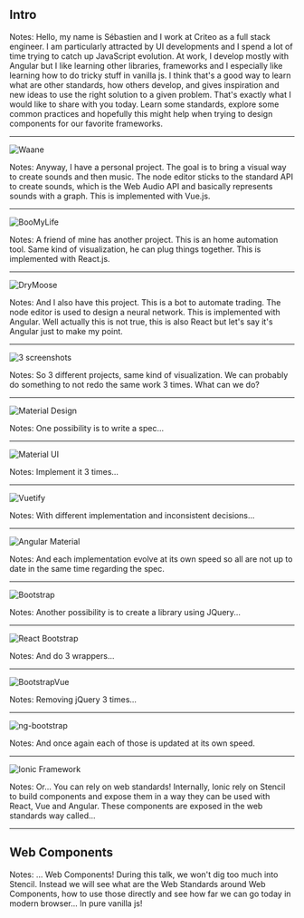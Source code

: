 ## Intro

Notes:
Hello, my name is Sébastien and I work at Criteo as a full stack engineer.
I am particularly attracted by UI developments and I spend a lot of time trying to catch up JavaScript evolution.
At work, I develop mostly with Angular but I like learning other libraries, frameworks and I especially like learning how to do tricky stuff in vanilla js.
I think that's a good way to learn what are other standards, how others develop, and gives inspiration and new ideas to use the right solution to a given problem.
That's exactly what I would like to share with you today. Learn some standards, explore some common practices and hopefully this might help when trying to design components for our favorite frameworks.

---

![Waane]()

Notes:
Anyway, I have a personal project. The goal is to bring a visual way to create sounds and then music.
The node editor sticks to the standard API to create sounds, which is the Web Audio API and basically represents sounds with a graph.
This is implemented with Vue.js.

---

![BooMyLife]()

Notes:
A friend of mine has another project. This is an home automation tool. Same kind of visualization, he can plug things together.
This is implemented with React.js.

---

![DryMoose]()

Notes:
And I also have this project. This is a bot to automate trading. The node editor is used to design a neural network.
This is implemented with Angular. Well actually this is not true, this is also React but let's say it's Angular just to make my point.

---

![3 screenshots]()

Notes:
So 3 different projects, same kind of visualization. We can probably do something to not redo the same work 3 times.
What can we do?

---

![Material Design]()

Notes:
One possibility is to write a spec...

---

![Material UI]()

Notes:
Implement it 3 times...

---

![Vuetify]()

Notes:
With different implementation and inconsistent decisions...

---

![Angular Material]()

Notes:
And each implementation evolve at its own speed so all are not up to date in the same time regarding the spec.

---

![Bootstrap]()

Notes:
Another possibility is to create a library using JQuery...

---

![React Bootstrap]()

Notes:
And do 3 wrappers...

---

![BootstrapVue]()

Notes:
Removing jQuery 3 times...

---

![ng-bootstrap]()

Notes:
And once again each of those is updated at its own speed.

---

![Ionic Framework]()

Notes:
Or...
You can rely on web standards!
Internally, Ionic rely on Stencil to build components and expose them in a way they can be used with React, Vue and Angular.
These components are exposed in the web standards way called...

---

## Web Components

Notes:
... Web Components!
During this talk, we won't dig too much into Stencil.
Instead we will see what are the Web Standards around Web Components,
how to use those directly and see how far we can go today in modern browser...
In pure vanilla js!